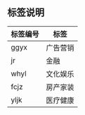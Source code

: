 ## 标签说明

标签编号 | 标签
---------|------------
ggyx     | 广告营销
jr       | 金融
whyl     | 文化娱乐
fcjz     | 房产家装
yljk     | 医疗健康